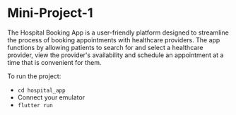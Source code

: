 # Mini-Project-1
The Hospital Booking App is a user-friendly platform designed to streamline the process of booking appointments with healthcare providers. The app functions by allowing patients to search for and select a healthcare provider, view the provider's availability and schedule an appointment at a time that is convenient for them.

To run the project: 
- `cd hospital_app`
- Connect your emulator
- `flutter run`
